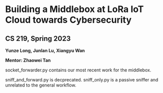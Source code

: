 Building a Middlebox at LoRa IoT Cloud towards Cybersecurity
===============

CS 219, Spring 2023
-------------------
**Yunze Long, Junlan Lu, Xiangyu Wan**

**Mentor: Zhaowei Tan**

socket_forwarder.py contains our most recent work for the middlebox.

sniff_and_forward.py is decprecated.
sniff_only.py is a passive sniffer and unrelated to the general workflow.